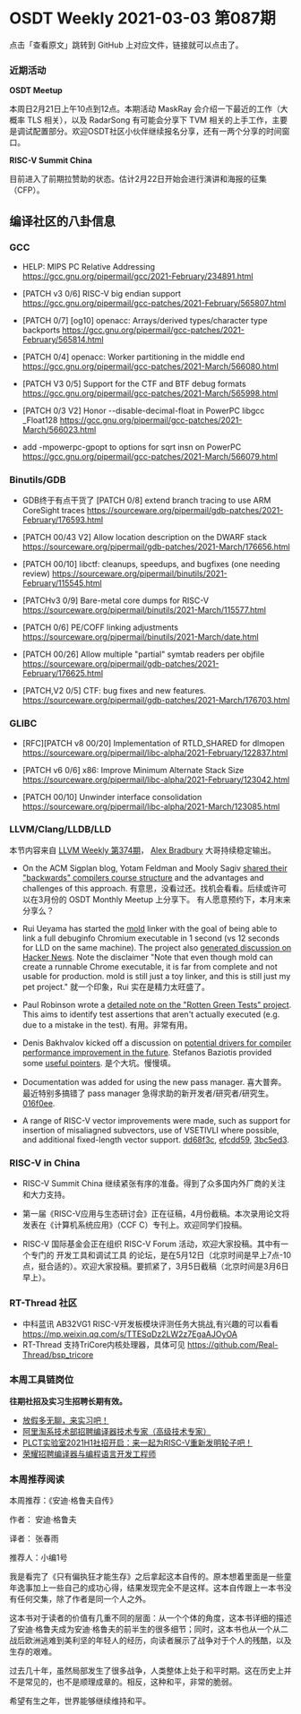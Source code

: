# OSDT Weekly 2021-03-03 第087期

点击「查看原文」跳转到 GitHub 上对应文件，链接就可以点击了。

### 近期活动

**OSDT Meetup**

本周日2月21日上午10点到12点。本期活动 MaskRay 会介绍一下最近的工作（大概率 TLS 相关），以及 RadarSong 有可能会分享下 TVM 相关的上手工作，主要是调试配置部分。欢迎OSDT社区小伙伴继续报名分享，还有一两个分享的时间窗口。

**RISC-V Summit China**

目前进入了前期拉赞助的状态。估计2月22日开始会进行演讲和海报的征集（CFP）。

## 编译社区的八卦信息

### GCC

- HELP: MIPS PC Relative Addressing
  https://gcc.gnu.org/pipermail/gcc/2021-February/234891.html

- [PATCH v3 0/6] RISC-V big endian support
  https://gcc.gnu.org/pipermail/gcc-patches/2021-February/565807.html

- [PATCH 0/7] [og10] openacc: Arrays/derived types/character type backports
  https://gcc.gnu.org/pipermail/gcc-patches/2021-February/565814.html

- [PATCH 0/4] openacc: Worker partitioning in the middle end
  https://gcc.gnu.org/pipermail/gcc-patches/2021-March/566080.html

- [PATCH V3 0/5] Support for the CTF and BTF debug formats
  https://gcc.gnu.org/pipermail/gcc-patches/2021-March/565998.html

- [PATCH 0/3 V2] Honor --disable-decimal-float in PowerPC libgcc _Float128
  https://gcc.gnu.org/pipermail/gcc-patches/2021-March/566023.html

- add -mpowerpc-gpopt to options for sqrt insn on PowerPC
  https://gcc.gnu.org/pipermail/gcc-patches/2021-March/566079.html

### Binutils/GDB

- GDB终于有点干货了
  [PATCH 0/8] extend branch tracing to use ARM CoreSight traces
  https://sourceware.org/pipermail/gdb-patches/2021-February/176593.html

- [PATCH 00/43 V2] Allow location description on the DWARF stack
  https://sourceware.org/pipermail/gdb-patches/2021-March/176656.html

- [PATCH 00/10] libctf: cleanups, speedups, and bugfixes (one needing review)
  https://sourceware.org/pipermail/binutils/2021-February/115545.html

- [PATCHv3 0/9] Bare-metal core dumps for RISC-V
  https://sourceware.org/pipermail/binutils/2021-March/115577.html

- [PATCH 0/6] PE/COFF linking adjustments
  https://sourceware.org/pipermail/binutils/2021-March/date.html

- [PATCH 00/26] Allow multiple "partial" symtab readers per objfile
  https://sourceware.org/pipermail/gdb-patches/2021-February/176625.html

- [PATCH,V2 0/5] CTF: bug fixes and new features.
  https://sourceware.org/pipermail/gdb-patches/2021-March/176703.html

### GLIBC

- [RFC][PATCH v8 00/20] Implementation of RTLD_SHARED for dlmopen
  https://sourceware.org/pipermail/libc-alpha/2021-February/122837.html

- [PATCH v6 0/6] x86: Improve Minimum Alternate Stack Size
  https://sourceware.org/pipermail/libc-alpha/2021-February/123042.html

- [PATCH 00/10] Unwinder interface consolidation
  https://sourceware.org/pipermail/libc-alpha/2021-March/123085.html

### LLVM/Clang/LLDB/LLD

本节内容来自 [LLVM Weekly 第374期](http://llvmweekly.org/issue/374)，
[Alex Bradbury](https://www.linkedin.com/in/alex-bradbury/) 大哥持续稳定输出。


* On the ACM Sigplan blog, Yotam Feldman and Mooly Sagiv [shared their "backwards" compilers course structure](https://blog.sigplan.org/2021/02/23/teaching-compilers-backward/) and the advantages and challenges of this approach.
  有意思，没看过还。找机会看看。后续或许可以在3月份的 OSDT Monthly Meetup 上分享下。
  有人愿意预约下，本月末来分享么？

* Rui Ueyama has started the [mold](https://github.com/rui314/mold) linker with the goal of being able to link a full debuginfo Chromium executable in 1 second (vs 12 seconds for LLD on the same machine). The project also [generated discussion on Hacker
News](https://news.ycombinator.com/item?id=26233244). Note the disclaimer "Note that even though mold can create a runnable Chrome executable, it is far from complete and not usable for production. mold is still just a toy linker, and this is still just my pet project."
  就一个印象，Rui 实在是精力太旺盛了。

* Paul Robinson wrote a [detailed note on the "Rotten Green Tests" project](https://lists.llvm.org/pipermail/llvm-dev/2021-February/148842.html). This aims to identify test assertions that aren't actually executed (e.g. due to a mistake in the test).
  有用。非常有用。

* Denis Bakhvalov kicked off a discussion on [potential drivers for compiler performance improvement in the future](https://lists.llvm.org/pipermail/llvm-dev/2021-February/148729.html). Stefanos Baziotis provided some [useful pointers](https://lists.llvm.org/pipermail/llvm-dev/2021-February/148731.html).
  是个大坑。慢慢填。

* Documentation was added for using the new pass manager.
  喜大普奔。最近特别多搞错了 pass manager 急得求助的新开发者/研究者/研究生。 [016f0ee](https://reviews.llvm.org/rG016f0ee68621).

* A range of RISC-V vector improvements were made, such as support for insertion of misaliagned subvectors, use of VSETIVLI where possible, and additional fixed-length vector support.
  [dd68f3c](https://reviews.llvm.org/rGdd68f3cf2899),
  [efcdd59](https://reviews.llvm.org/rGefcdd598b766),
  [3bc5ed3](https://reviews.llvm.org/rG3bc5ed38750c).

### RISC-V in China

- RISC-V Summit China 继续紧张有序的准备。得到了众多国内外厂商的关注和大力支持。

- 第一届《RISC-V应用与生态研讨会》正在征稿，4月份截稿。本次录用论文将发表在《计算机系统应用》（CCF C）专刊上。欢迎同学们投稿。

- RISC-V 国际基金会正在组织 RISC-V Forum 活动，欢迎大家投稿。其中有一个专门的 开发工具和调试工具 的论坛，是在5月12日（北京时间是早上7点-10点，挺合适的）。欢迎大家投稿。要抓紧了，3月5日截稿（北京时间是3月6日早上）。

### RT-Thread 社区

- 中科蓝讯 AB32VG1 RISC-V开发板模块评测任务大挑战,有兴趣的可以看看 https://mp.weixin.qq.com/s/TTESqDz2LW2z7EgaAJOyOA
- RT-Thread 支持TriCore内核处理器，具体可见 https://github.com/Real-Thread/bsp_tricore

### 本周工具链岗位

**往期社招及实习生招聘长期有效。**

- [放假多无聊，来实习吧！](https://mp.weixin.qq.com/s/pWjPrHtaWnzWbPfqqcX1cQ)
- [阿里淘系技术部招聘编译器技术专家（高级技术专家）](https://mp.weixin.qq.com/s/Yr_XA_L9fCI8IvhuudwTkQ)
- [PLCT实验室2021H1社招开启：来一起为RISC-V重新发明轮子吧！](https://mp.weixin.qq.com/s/9BUJ1-LbHGm-Lhs_Lavzjw)
- [荣耀招聘编译器与编程语言开发工程师](https://mp.weixin.qq.com/s/XaLAhjLP6fhj3Vl-mUjXng)

### 本周推荐阅读

本周推荐：《安迪·格鲁夫自传》

作者： 安迪·格鲁夫

译者： 张春雨

推荐人：小编1号

我是看完了《只有偏执狂才能生存》之后拿起这本自传的。原本想着里面是一些童年逸事加上一些自己的成功心得，结果发现完全不是这样。这本自传跟上一本书没有任何交集，除了作者是同一个人之外。

这本书对于读者的价值有几重不同的层面：从一个个体的角度，这本书详细的描述了安迪·格鲁夫成为安迪·格鲁夫的前半生的很多细节；同时，这本书也从一个从二战后欧洲逃难到美利坚的年轻人的经历，向读者展示了战争对于个人的残酷，以及生存的艰难。

过去几十年，虽然局部发生了很多战争，人类整体上处于和平时期。这在历史上并不是常见的，也不是顺理成章的。相反，这种和平，非常的脆弱。

希望有生之年，世界能够继续维持和平。
